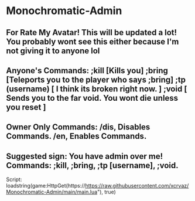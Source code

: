 # Monochromatic-Admin
For Rate My Avatar!
This will be updated a lot! You probably wont see this either because I'm not giving it to anyone lol
-----------------------
Anyone's Commands:
;kill [Kills you]
;bring [Teleports you to the player who says ;bring]
;tp (username) [ I think its broken right now. ]
;void [ Sends you to the far void. You wont die unless you reset ]
---------------------
Owner Only Commands:
/dis, Disables Commands.
/en, Enables Commands.
---------------------
Suggested sign:
You have admin over me! Commands: ;kill, ;bring, ;tp [username], ;void.
------------------------
Script: 
loadstring(game:HttpGet(https://https://raw.githubusercontent.com/xcrvaz/Monochromatic-Admin/main/main.lua"), true)
